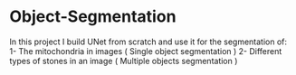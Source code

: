 # Object-Segmentation
In this project I build UNet from scratch and use it for the segmentation of:
  1- The mitochondria in images ( Single object segmentation )
  2- Different types of stones in an image ( Multiple objects segmentation )
